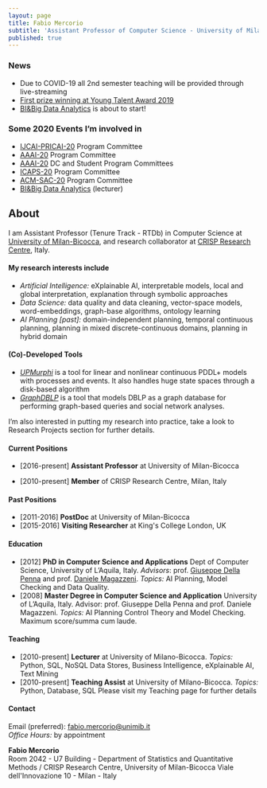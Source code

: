 ```yaml
---
layout: page
title: Fabio Mercorio
subtitle: 'Assistant Professor of Computer Science - University of Milano-Bicocca, Italy'
published: true
---
```


### News
- Due to COVID-19 all 2nd semester teaching will be provided through live-streaming
- [First prize winning at Young Talent Award 2019](https://www.unimib.it/news/premio-giovani-talenti-ecco-vincitori-delledizione-2019)
- [BI&Big Data Analytics](http://www.bimasterbicocca.it/) is about to start!

### Some 2020 Events I’m involved in
- [IJCAI-PRICAI-20](https://ijcai20.org/) Program Committee
- [AAAI-20](https://aaai.org/Conferences/AAAI-20/) Program Committee
- [AAAI-20](https://aaai.org/Conferences/AAAI-20/) DC and Student Program Committees
- [ICAPS-20](https://icaps20.icaps-conference.org/) Program Committee
- [ACM-SAC-20](https://www.sigapp.org/sac/sac2020/)  Program Committee
- [BI&Big Data Analytics](http://www.bimasterbicocca.it/) (lecturer)

## About
I am Assistant Professor (Tenure Track - RTDb) in Computer Science at [University of Milan-Bicocca](https://www.unimib.it/), and research collaborator at [CRISP Research Centre](https://www.crisp-org.it/), Italy.

#### My research interests include
- *Artificial Intelligence:* eXplainable AI, interpretable models, local and global interpretation, explanation through symbolic approaches
- *Data Science:* data quality and data cleaning, vector-space models, word-embeddings, graph-base algorithms, ontology learning 
- *AI Planning [past]:* domain-independent planning, temporal continuous planning, planning in mixed discrete-continuous domains, planning in hybrid domain

#### (Co)-Developed Tools
- [*UPMurphi*](https://github.com/fabiomercorio/UPMurphi) is a tool for  linear and nonlinear continuous PDDL+ models with processes and events. It also handles huge state spaces through a disk-based algorithm
- [*GraphDBLP*](https://github.com/fabiomercorio/GraphDBLP) is a tool that models DBLP as a graph database for performing graph-based queries and social network analyses.

I’m also interested in putting my research into practice, take a look to Research Projects section for further details.

#### Current Positions
- [2016-present] **Assistant Professor**  at University of Milan-Bicocca
+ [2010-present] **Member** of  CRISP Research Centre, Milan, Italy

####  Past Positions
- [2011-2016] **PostDoc** at University of Milan-Bicocca
- [2015-2016] **Visiting Researcher** at King's College London, UK

####  Education
- [2012] **PhD in Computer Science and Applications** Dept of Computer Science, University of L’Aquila, Italy. *Advisors*: prof. [Giuseppe Della Penna](http://people.disim.univaq.it/dellapenna/content.php) and prof. [Daniele Magazzeni](https://nms.kcl.ac.uk/daniele.magazzeni/). *Topics:* AI Planning, Model Checking and Data Quality.
- [2008] **Master Degree in Computer Science and Application** University of L’Aquila, Italy. Advisor: prof. Giuseppe Della Penna and prof. Daniele Magazzeni. *Topics:* AI Planning Control Theory and Model Checking. Maximum score/summa cum laude.

#### Teaching
- [2010-present] **Lecturer** at University of Milano-Bicocca. *Topics:* Python, SQL, NoSQL Data Stores, Business Intelligence, eXplainable AI, Text Mining
- [2010-present] **Teaching Assist** at University of Milano-Bicocca. *Topics:* Python, Database, SQL
Please visit my Teaching page for further details


#### Contact
Email (preferred): [fabio.mercorio@unimib.it](mailto:fabio.mercorio@unimib.it)  
*Office Hours:* by appointment

**Fabio Mercorio**  
Room 2042 - U7 Building - Department of Statistics and Quantitative Methods / CRISP Research Centre, University of Milan-Bicocca
Viale dell'Innovazione 10 - Milan - Italy
